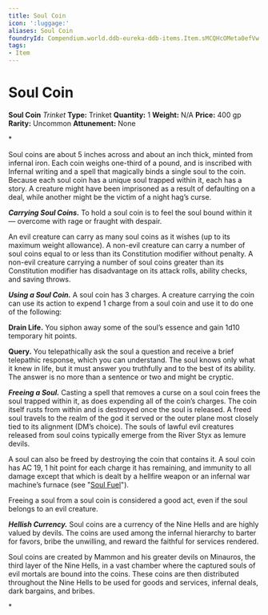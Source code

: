 ```yaml
---
title: Soul Coin
icon: ':luggage:'
aliases: Soul Coin
foundryId: Compendium.world.ddb-eureka-ddb-items.Item.sMCQHcOMeta0efVw
tags:
- Item
---
```


# Soul Coin

**Soul Coin**
_Trinket_
**Type:** Trinket
**Quantity:** 1
**Weight:** N/A
**Price:** 400 gp
**Rarity:** Uncommon
**Attunement:** None

*<p>Soul coins are about 5 inches across and about an inch thick, minted from infernal iron. Each coin weighs one-third of a pound, and is inscribed with Infernal writing and a spell that magically binds a single soul to the coin. Because each soul coin has a unique soul trapped within it, each has a story. A creature might have been imprisoned as a result of defaulting on a deal, while another might be the victim of a night hag’s curse.

***Carrying Soul Coins.*** To hold a soul coin is to feel the soul bound within it — overcome with rage or fraught with despair.

An evil creature can carry as many soul coins as it wishes (up to its maximum weight allowance). A non-evil creature can carry a number of soul coins equal to or less than its Constitution modifier without penalty. A non-evil creature carrying a number of soul coins greater than its Constitution modifier has disadvantage on its attack rolls, ability checks, and saving throws.

***Using a Soul Coin.*** A soul coin has 3 charges. A creature carrying the coin can use its action to expend 1 charge from a soul coin and use it to do one of the following:

**Drain Life.** You siphon away some of the soul’s essence and gain 1d10 temporary hit points.

**Query.** You telepathically ask the soul a question and receive a brief telepathic response, which you can understand. The soul knows only what it knew in life, but it must answer you truthfully and to the best of its ability. The answer is no more than a sentence or two and might be cryptic.

***Freeing a Soul.*** Casting a spell that removes a curse on a soul coin frees the soul trapped within it, as does expending all of the coin’s charges. The coin itself rusts from within and is destroyed once the soul is released. A freed soul travels to the realm of the god it served or the outer plane most closely tied to its alignment (DM’s choice). The souls of lawful evil creatures released from soul coins typically emerge from the River Styx as lemure devils.

A soul can also be freed by destroying the coin that contains it. A soul coin has AC 19, 1 hit point for each charge it has remaining, and immunity to all damage except that which is dealt by a hellfire weapon or an infernal war machine’s furnace (see "<a href="https://www.dndbeyond.com/sources/bgdia/infernal-war-machines#SoulFuel">Soul Fuel</a>").

Freeing a soul from a soul coin is considered a good act, even if the soul belongs to an evil creature.

***Hellish Currency.*** Soul coins are a currency of the Nine Hells and are highly valued by devils. The coins are used among the infernal hierarchy to barter for favors, bribe the unwilling, and reward the faithful for services rendered.

Soul coins are created by Mammon and his greater devils on Minauros, the third layer of the Nine Hells, in a vast chamber where the captured souls of evil mortals are bound into the coins. These coins are then distributed throughout the Nine Hells to be used for goods and services, infernal deals, dark bargains, and bribes.</p>*